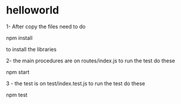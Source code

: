 # helloworld
1- After copy the files need to do 

npm install

to install the libraries

2- the main procedures are  on routes/index.js
to run the test do these

npm start


3 - the test is on test/index.test.js
to run the test do these

npm test
